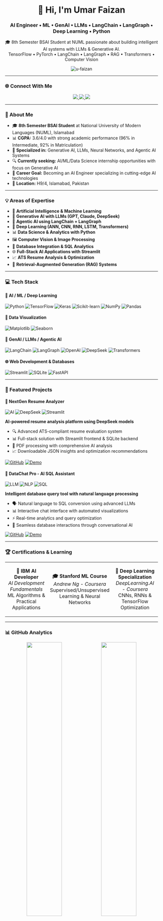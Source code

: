 <h1 align="center">👋 Hi, I'm Umar Faizan</h1>
<h3 align="center">AI Engineer • ML • GenAI • LLMs • LangChain • LangGraph • Deep Learning • Python</h3>

<p align="center">
   🎓 8th Semester BSAI Student at NUML passionate about building intelligent AI systems with LLMs & Generative AI. <br>
    TensorFlow • PyTorch • LangChain • LangGraph • RAG • Transformers • Computer Vision
</p>

<p align="center">
  <img src="https://komarev.com/ghpvc/?username=u-faizan&label=Profile%20views&color=0e75b6&style=flat" alt="u-faizan" />
</p>

---

### 🌐 Connect With Me

<p align="center">
  <a href="https://linkedin.com/in/u-faizan" target="_blank">
    <img src="https://img.shields.io/badge/LinkedIn-0077B5?style=for-the-badge&logo=linkedin&logoColor=white" />
  </a>
  <a href="mailto:minnumarzareen@gmail.com">
    <img src="https://img.shields.io/badge/Gmail-EA4335?style=for-the-badge&logo=gmail&logoColor=white" />
  </a>
  <a href="https://github.com/u-faizan" target="_blank">
    <img src="https://img.shields.io/badge/GitHub-181717?style=for-the-badge&logo=github&logoColor=white" />
  </a>

</p>

---

### 🎯 About Me

- 🎓 **8th Semester BSAI Student** at National University of Modern Languages (NUML), Islamabad
- 📊 **CGPA:** 3.6/4.0 with strong academic performance (96% in Intermediate, 92% in Matriculation)
- 🤖 **Specialized in:** Generative AI, LLMs, Neural Networks, and Agentic AI Systems
- 🔍 **Currently seeking:** AI/ML/Data Science internship opportunities with focus on Generative AI
- 🎯 **Career Goal:** Becoming an AI Engineer specializing in cutting-edge AI technologies
- 📍 **Location:** H9/4, Islamabad, Pakistan

---

### 💡 Areas of Expertise

- 🧠 **Artificial Intelligence & Machine Learning**
- 🤖 **Generative AI with LLMs (GPT, Claude, DeepSeek)**
- 🔗 **Agentic AI using LangChain + LangGraph**
- 🧩 **Deep Learning (ANN, CNN, RNN, LSTM, Transformers)**
- 📊 **Data Science & Analytics with Python**
- 🖼️ **Computer Vision & Image Processing**
- 💾 **Database Integration & SQL Analytics**
- 🌐 **Full-Stack AI Applications with Streamlit**
- 📈 **ATS Resume Analysis & Optimization**
- 🔄 **Retrieval-Augmented Generation (RAG) Systems**

---

### 💻 Tech Stack

#### 🤖 AI / ML / Deep Learning
![Python](https://img.shields.io/badge/Python-3776AB?style=for-the-badge&logo=python&logoColor=white)
![TensorFlow](https://img.shields.io/badge/TensorFlow-FF6F00?style=for-the-badge&logo=tensorflow&logoColor=white)
![Keras](https://img.shields.io/badge/Keras-FF0000?style=for-the-badge&logo=keras&logoColor=white)
![Scikit-learn](https://img.shields.io/badge/Scikit--learn-F7931E?style=for-the-badge&logo=scikit-learn&logoColor=white)
![NumPy](https://img.shields.io/badge/NumPy-013243?style=for-the-badge&logo=numpy&logoColor=white)
![Pandas](https://img.shields.io/badge/Pandas-150458?style=for-the-badge&logo=pandas&logoColor=white)

#### 🎨 Data Visualization
![Matplotlib](https://img.shields.io/badge/Matplotlib-11557C?style=for-the-badge&logo=python&logoColor=white)
![Seaborn](https://img.shields.io/badge/Seaborn-3776AB?style=for-the-badge&logo=python&logoColor=white)

#### 🤖 GenAI / LLMs / Agentic AI
![LangChain](https://img.shields.io/badge/LangChain-00BFA6?style=for-the-badge&logo=chainlink&logoColor=white)
![LangGraph](https://img.shields.io/badge/LangGraph-1F1F1F?style=for-the-badge&logo=starship&logoColor=white)
![OpenAI](https://img.shields.io/badge/OpenAI-412991?style=for-the-badge&logo=openai&logoColor=white)
![DeepSeek](https://img.shields.io/badge/DeepSeek-A020F0?style=for-the-badge&logoColor=white)
![Transformers](https://img.shields.io/badge/🤗_Transformers-FFD21F?style=for-the-badge&logoColor=black)

#### 🌐 Web Development & Databases
![Streamlit](https://img.shields.io/badge/Streamlit-FF4B4B?style=for-the-badge&logo=streamlit&logoColor=white)
![SQLite](https://img.shields.io/badge/SQLite-003B57?style=for-the-badge&logo=sqlite&logoColor=white)
![FastAPI](https://img.shields.io/badge/FastAPI-009688?style=for-the-badge&logo=fastapi&logoColor=white)

---

### 🚀 Featured Projects

#### 🎯 NextGen Resume Analyzer
![AI](https://img.shields.io/badge/AI-Powered-blue?style=flat-square)
![DeepSeek](https://img.shields.io/badge/DeepSeek-purple?style=flat-square)
![Streamlit](https://img.shields.io/badge/Streamlit-red?style=flat-square)

**AI-powered resume analysis platform using DeepSeek models**
- 🔍 Advanced ATS-compliant resume evaluation system
- 📊 Full-stack solution with Streamlit frontend & SQLite backend
- 📄 PDF processing with comprehensive AI analysis
- 📈 Downloadable JSON insights and optimization recommendations

[![GitHub](https://img.shields.io/badge/View_Code-000?style=for-the-badge&logo=github&logoColor=white)](https://github.com/u-faizan/NextGen-Resume-Analyzer)
[![Demo](https://img.shields.io/badge/Live_Demo-FF4B4B?style=for-the-badge&logo=streamlit&logoColor=white)](https://nextgen-resume-analyzer.streamlit.app/)

#### 💬 DataChat Pro - AI SQL Assistant
![LLM](https://img.shields.io/badge/LLM-Integration-green?style=flat-square)
![NLP](https://img.shields.io/badge/NLP-orange?style=flat-square)
![SQL](https://img.shields.io/badge/SQL-blue?style=flat-square)

**Intelligent database query tool with natural language processing**
- 🗣️ Natural language to SQL conversion using advanced LLMs
- 📊 Interactive chat interface with automated visualizations
- ⚡ Real-time analytics and query optimization
- 🔄 Seamless database interactions through conversational AI

[![GitHub](https://img.shields.io/badge/View_Code-000?style=for-the-badge&logo=github&logoColor=white)](https://github.com/u-faizan/DataChat-Pro---AI-SQL-Assistant)
[![Demo](https://img.shields.io/badge/Live_Demo-FF4B4B?style=for-the-badge&logo=streamlit&logoColor=white)](https://sql-data-chat-pro.streamlit.app/)



---

### 🏆 Certifications & Learning

<table>
<tr>
<td align="center" width="33%">

**🤖 IBM AI Developer**
<br>
*AI Development Fundamentals*
<br>
ML Algorithms & Practical Applications

</td>
<td align="center" width="33%">

**🎓 Stanford ML Course**
<br>
*Andrew Ng - Coursera*
<br>
Supervised/Unsupervised Learning & Neural Networks

</td>
<td align="center" width="33%">

**🧠 Deep Learning Specialization**
<br>
*DeepLearning.AI - Coursera*
<br>
CNNs, RNNs & TensorFlow Optimization

</td>
</tr>
</table>

---

### 📊 GitHub Analytics

<p align="center">
  <img src="https://github-readme-stats.vercel.app/api?username=u-faizan&show_icons=true&theme=tokyonight&hide_border=true" width="48%" />
  <img src="https://github-readme-streak-stats.herokuapp.com/?user=u-faizan&theme=tokyonight&hide_border=true" width="48%" />
</p>

<p align="center">
  <img src="https://github-readme-stats.vercel.app/api/top-langs/?username=u-faizan&layout=compact&theme=tokyonight&hide_border=true" width="50%" />
</p>

---

### 🎯 Current Focus

**🔥 What I'm Working On:**
- 🤖 Advanced Generative AI Applications
- 🔗 Agentic AI with LangChain & LangGraph
- 🧠 Large Language Model Fine-tuning
- 📊 RAG Systems & Vector Databases
- 🎯 AI-Powered Business Solutions

**📚 Currently Learning:**
- MLOps & Model Deployment
- Multi-Agent AI Systems
- Advanced Prompt Engineering
- Computer Vision Transformers

**🚀 Current Goal:**
Securing AI/ML internship to bridge theory with practical AI engineering experience

---

### 🌟 Fun Facts

- 💡 Passionate about turning complex AI research into practical applications
- 🚀 Always exploring the latest developments in Generative AI and LLMs
- 📚 Continuous learner in the rapidly evolving AI landscape
- 🎯 Believe in the power of AI to solve real-world problems
- 🤝 Open to collaboration on innovative AI projects

---

<p align="center">
  <img src="https://capsule-render.vercel.app/api?type=waving&color=gradient&height=100&section=footer&width=100%"/>
</p>

<h3 align="center">💫 "Building the future, one algorithm at a time" 💫</h3>

---

<p align="center">
  <sub>⭐ Don't forget to star repositories you find interesting! ⭐</sub>
</p>
